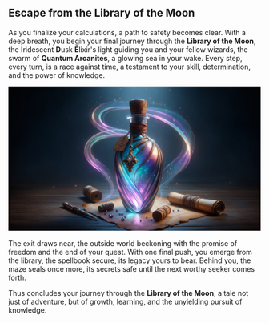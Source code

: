 ## Escape from the Library of the Moon

As you finalize your calculations, a path to safety becomes clear. With a deep breath, you begin your final journey
through the **Library of the Moon**, the **I**ridescent **D**usk **E**lixir's light guiding you and your fellow
wizards, the swarm of **Quantum Arcanites**, a glowing sea in your wake. Every step, every turn, is a race against time,
a testament to your skill, determination, and the power of knowledge.

![elixir.png](images/elixir.png)

The exit draws near, the outside world beckoning with the promise of freedom and the end of your quest. With one final
push, you emerge from the library, the spellbook secure, its legacy yours to bear. Behind you, the maze seals once more,
its secrets safe until the next worthy seeker comes forth.

Thus concludes your journey through the **Library of the Moon**, a tale not just of adventure, but of growth, learning,
and the unyielding pursuit of knowledge.